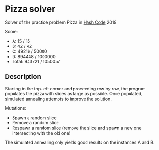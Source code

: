 # Pizza solver

Solver of the practice problem Pizza in [Hash Code](https://codingcompetitions.withgoogle.com/hashcode) 2019

Score:

* A: 15 / 15
* B: 42 / 42
* C: 49216 / 50000
* D: 894448 / 1000000
* Total: 943721 / 1050057

## Description

Starting in the top-left corner and proceeding row by row,
the program populates the pizza with slices as large as possible.
Once populated, simulated annealing attempts to improve the solution.

Mutations:

* Spawn a random slice
* Remove a random slice
* Respawn a random slice (remove the slice and spawn a new one intersecting with the old one)

The simulated annealing only yields good results on the instances A and B.
